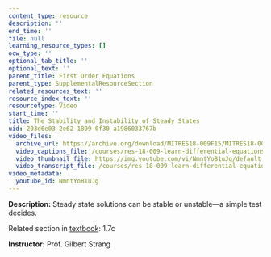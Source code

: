 ```yaml
---
content_type: resource
description: ''
end_time: ''
file: null
learning_resource_types: []
ocw_type: ''
optional_tab_title: ''
optional_text: ''
parent_title: First Order Equations
parent_type: SupplementalResourceSection
related_resources_text: ''
resource_index_text: ''
resourcetype: Video
start_time: ''
title: The Stability and Instability of Steady States
uid: 203d6e03-2e62-1899-0f30-a1986033767b
video_files:
  archive_url: https://archive.org/download/MITRES18-009F15/MITRES18-009F15_1_7c_Stability_Instability_Of_Steady_States_300k.mp4
  video_captions_file: /courses/res-18-009-learn-differential-equations-up-close-with-gilbert-strang-and-cleve-moler-fall-2015/3ef6619c0ddb5a44ba10d299e60e78f7_NmntYoB1uJg.vtt
  video_thumbnail_file: https://img.youtube.com/vi/NmntYoB1uJg/default.jpg
  video_transcript_file: /courses/res-18-009-learn-differential-equations-up-close-with-gilbert-strang-and-cleve-moler-fall-2015/57370db616ad207f8ff91846dd71bf4a_NmntYoB1uJg.pdf
video_metadata:
  youtube_id: NmntYoB1uJg
---
```


**Description:** Steady state solutions can be stable or unstable—a simple test decides.

Related section in [textbook](http://www-math.mit.edu/~gs/dela/): 1.7c

**Instructor:** Prof. Gilbert Strang



